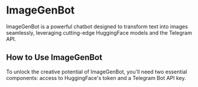 # ImageGenBot

ImageGenBot is a powerful chatbot designed to transform text into images seamlessly, leveraging cutting-edge HuggingFace models and the Telegram API.

## How to Use ImageGenBot

To unlock the creative potential of ImageGenBot, you'll need two essential components: access to HuggingFace's token and a Telegram Bot API key.

